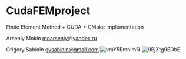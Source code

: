 # CudaFEMproject
Finite Element Method + CUDA + CMake implementation

Arseniy Mokin moarseniy@yandex.ru

Grigory Sabinin gvsabinin@gmail.com
![vmY5Emnim5I](https://user-images.githubusercontent.com/44135971/144502755-0cba54a7-e0bf-4187-9dc5-5f43491439fd.jpg)
![9BjXtg9EDbE](https://user-images.githubusercontent.com/44135971/144608765-c2a25a08-a927-4e12-89b3-3eed081d221b.jpg)

